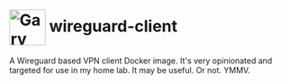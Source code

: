 # <img valign="middle" src="https://www.vicchi.org/assets/images/avatar.jpeg" height="64" alt="Gary Gale">&nbsp;wireguard-client

A Wireguard based VPN client Docker image. It's very opinionated and targeted for use in my home lab. It may be useful. Or not. YMMV.
